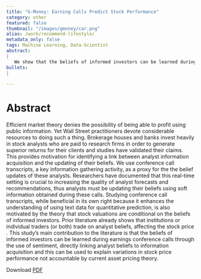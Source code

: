 ```yaml
---
title: "G-Money: Earning Calls Predict Stock Performance"
category: other
featured: false
thumbnail: "/images/gmoney/car.png"
alias: /work/recommend-lifestyle/
metadata_only: false
tags: Machine Learning, Data-Scientist
abstract:
|
   We show that the beliefs of informed investors can be learned during earning conference calls. This can be used to explain variations in stock price performance not accountable by current asset pricing theory.
bullets:
|
    
---
```


# Abstract

Efficient market theory denies the possibility of being able to profit using public information. Yet Wall Street practitioners devote considerable resources to doing such a thing. Brokerage houses and banks invest heavily in stock analysts who are paid to research firms in order to generate superior returns for their clients and studies have validated their claims. This provides motivation for identifying a link between analyst information acquisition and the updating of their beliefs. We use conference call transcripts, a key information gathering activity, as a proxy for the the belief updates of these analysts. Researchers have documented that this real-time setting is crucial to increasing the quality of analyst forecasts and recommendations, thus analysts must be updating their beliefs using soft information obtained during these calls. Studying conference call transcripts, while beneficial in its own right because it enhances the understanding of using text data for quantitative prediction, is also motivated by the theory that stock valuations are conditional on the beliefs of informed investors. Prior literature already shows that institutions or individual traders (or both) trade on analyst beliefs, affecting the stock price . This study’s main contribution to the literature is that the beliefs of informed investors can be learned during earnings conference calls through the use of sentiment, directly linking analyst beliefs to information acquisition and this can be used to explain variations in stock price performance not accountable by current asset pricing theory.

Download [PDF](/files/G-Money.pdf)